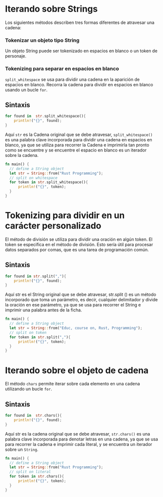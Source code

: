 # Iterando sobre Strings

Los siguientes métodos describen tres formas diferentes de atravesar una cadena:

### Tokenizar un objeto tipo String

Un objeto String puede ser tokenizado en espacios en blanco o un token de personaje.

### Tokenizing para separar en espacios en blanco

`split_whitespace` se usa para dividir una cadena en la aparición de espacios en blanco. Recorra la cadena
para dividir en espacios en blanco usando un bucle `for`.

## Sintaxis

```rust
for found in  str.split_whitespace(){
    println!("{}", found);
}
```

Aquí `str` es la Cadena original que se debe atravesar, `split_whitespace()` es una palabra clave incorporada
para dividir una cadena en espacios en blanco, ya que se utiliza para recorrer la Cadena e imprimirla tan pronto
como se encuentre y se encuentre el espacio en blanco es un iterador sobre la cadena.

```rust
fn main() {
  // define a String object
  let str = String::from("Rust Programming"); 
  // split on whitespace
  for token in str.split_whitespace(){
      println!("{}", token);
  }
}
```

# Tokenizing para dividir en un carácter personalizado

El método de división se utiliza para dividir una oración en algún token. El token se especifica en el método de división.
Esto sería útil para procesar datos separados por comas, que es una tarea de programación común.

## Sintaxis

```rust
for found in str.split(","){
    println!("{}", found);
}
```

Aquí str es el String original que se debe atravesar, str.split () es un método incorporado que toma un parámetro, es decir,
cualquier delimitador y divide la oración en ese parámetro, ya que se usa para recorrer el String e imprimir una palabra antes de la ficha.

```rust
fn main() {
  // define a String object
  let str = String::from("Educ, course on, Rust, Programming");  
  // split on token
  for token in str.split(","){
      println!("{}", token);
  }
}
```

# Iterando sobre el objeto de cadena

El método `chars` permite iterar sobre cada elemento en una cadena utilizando un bucle `for`.

## Sintaxis

```rust
for found in  str.chars(){
    println!("{}", found);
}
```

Aquí str es la cadena original que se debe atravesar, `str.chars()` es una palabra clave incorporada para
denotar letras en una cadena, ya que se usa para recorrer la cadena e imprimir cada literal, y se encuentra
un iterador sobre un `String`.

```rust
fn main() {
  // define a String object
  let str = String::from("Rust Programming");  
  // split on literal
  for token in str.chars(){
      println!("{}", token);
  }
}
```